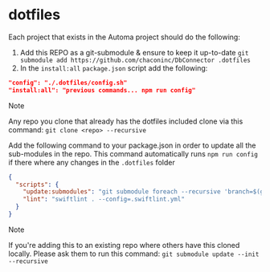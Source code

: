 # dotfiles

Each project that exists in the Automa project should do the following:
1. Add this REPO as a git-submodule & ensure to keep it up-to-date `git submodule add https://github.com/chaconinc/DbConnector .dotfiles`
2. In the `install:all` `package.json` script add the following:
```json
"config": "./.dotfiles/config.sh"
"install:all": "previous commands... npm run config"
```

> [!NOTE]
> Any repo you clone that already has the dotfiles included clone via this command: `git clone <repo> --recursive` 

Add the following command to your package.json in order to update all the sub-modules in the repo.
This command automatically runs `npm run config` if there where any changes in the `.dotfiles` folder
```json
{
  "scripts": {
    "update:submodules": "git submodule foreach --recursive 'branch=$(git remote show origin | awk \"/HEAD branch/ {print \\$NF}\"); git checkout $branch && git pull origin $branch' && CHANGED=$(git status --porcelain | grep '^ M \\.dotfiles' || true) && if [ -n \"$CHANGED\" ]; then npm run config; fi && git add -A && git commit -m \"chore: update submodules\" || echo 'No changes to commit'",
    "lint": "swiftlint . --config=.swiftlint.yml"
  }
}
```
> [!NOTE]
> If you're adding this to an existing repo where others have this cloned locally. Please ask them to run this command: `git submodule update --init --recursive`

